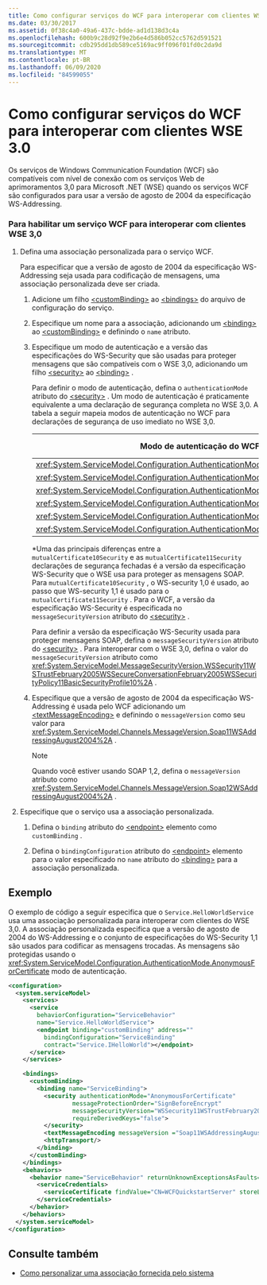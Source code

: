 ```yaml
---
title: Como configurar serviços do WCF para interoperar com clientes WSE 3.0
ms.date: 03/30/2017
ms.assetid: 0f38c4a0-49a6-437c-bdde-ad1d138d3c4a
ms.openlocfilehash: 600b9c28d92f9e2b6e4d586b052cc5762d591521
ms.sourcegitcommit: cdb295dd1db589ce5169ac9ff096f01fd0c2da9d
ms.translationtype: MT
ms.contentlocale: pt-BR
ms.lasthandoff: 06/09/2020
ms.locfileid: "84599055"
---
```

# <a name="how-to-configure-wcf-services-to-interoperate-with-wse-30-clients"></a>Como configurar serviços do WCF para interoperar com clientes WSE 3.0

Os serviços de Windows Communication Foundation (WCF) são compatíveis com nível de conexão com os serviços Web de aprimoramentos 3,0 para Microsoft .NET (WSE) quando os serviços WCF são configurados para usar a versão de agosto de 2004 da especificação WS-Addressing.

### <a name="to-enable-a-wcf-service-to-interoperate-with-wse-30-clients"></a>Para habilitar um serviço WCF para interoperar com clientes WSE 3,0

1. Defina uma associação personalizada para o serviço WCF.

    Para especificar que a versão de agosto de 2004 da especificação WS-Addressing seja usada para codificação de mensagens, uma associação personalizada deve ser criada.

    1. Adicione um filho [\<customBinding>](../../configure-apps/file-schema/wcf/custombinding.md) ao [\<bindings>](../../configure-apps/file-schema/wcf/bindings.md) do arquivo de configuração do serviço.

    2. Especifique um nome para a associação, adicionando um [\<binding>](../../configure-apps/file-schema/wcf/bindings.md) ao [\<customBinding>](../../configure-apps/file-schema/wcf/custombinding.md) e definindo o `name` atributo.

    3. Especifique um modo de autenticação e a versão das especificações do WS-Security que são usadas para proteger mensagens que são compatíveis com o WSE 3,0, adicionando um filho [\<security>](../../configure-apps/file-schema/wcf/security-of-custombinding.md) ao [\<binding>](../../configure-apps/file-schema/wcf/bindings.md) .

        Para definir o modo de autenticação, defina o `authenticationMode` atributo do [\<security>](../../configure-apps/file-schema/wcf/security-of-custombinding.md) . Um modo de autenticação é praticamente equivalente a uma declaração de segurança completa no WSE 3,0. A tabela a seguir mapeia modos de autenticação no WCF para declarações de segurança de uso imediato no WSE 3,0.

        |Modo de autenticação do WCF|Declaração de segurança do WSE 3,0 pronto para uso|
        |-----------------------------|----------------------------------------|
        |<xref:System.ServiceModel.Configuration.AuthenticationMode.AnonymousForCertificate>|`anonymousForCertificateSecurity`|
        |<xref:System.ServiceModel.Configuration.AuthenticationMode.Kerberos>|`kerberosSecurity`|
        |<xref:System.ServiceModel.Configuration.AuthenticationMode.MutualCertificate>|`mutualCertificate10Security`*|
        |<xref:System.ServiceModel.Configuration.AuthenticationMode.MutualCertificate>|`mutualCertificate11Security`*|
        |<xref:System.ServiceModel.Configuration.AuthenticationMode.UserNameOverTransport>|`usernameOverTransportSecurity`|
        |<xref:System.ServiceModel.Configuration.AuthenticationMode.UserNameForCertificate>|`usernameForCertificateSecurity`|

        \*Uma das principais diferenças entre a `mutualCertificate10Security` e as `mutualCertificate11Security` declarações de segurança fechadas é a versão da especificação WS-Security que o WSE usa para proteger as mensagens SOAP. Para `mutualCertificate10Security` , o WS-security 1,0 é usado, ao passo que WS-security 1,1 é usado para o `mutualCertificate11Security` . Para o WCF, a versão da especificação WS-Security é especificada no `messageSecurityVersion` atributo do [\<security>](../../configure-apps/file-schema/wcf/security-of-custombinding.md) .

        Para definir a versão da especificação WS-Security usada para proteger mensagens SOAP, defina o `messageSecurityVersion` atributo do [\<security>](../../configure-apps/file-schema/wcf/security-of-custombinding.md) . Para interoperar com o WSE 3,0, defina o valor do `messageSecurityVersion` atributo como <xref:System.ServiceModel.MessageSecurityVersion.WSSecurity11WSTrustFebruary2005WSSecureConversationFebruary2005WSSecurityPolicy11BasicSecurityProfile10%2A> .

    4. Especifique que a versão de agosto de 2004 da especificação WS-Addressing é usada pelo WCF adicionando um [\<textMessageEncoding>](../../configure-apps/file-schema/wcf/textmessageencoding.md) e definindo o `messageVersion` como seu valor para <xref:System.ServiceModel.Channels.MessageVersion.Soap11WSAddressingAugust2004%2A> .

        > [!NOTE]
        > Quando você estiver usando SOAP 1,2, defina o `messageVersion` atributo como <xref:System.ServiceModel.Channels.MessageVersion.Soap12WSAddressingAugust2004%2A> .

2. Especifique que o serviço usa a associação personalizada.

    1. Defina o `binding` atributo do [\<endpoint>](../../configure-apps/file-schema/wcf/endpoint-element.md) elemento como `customBinding` .

    2. Defina o `bindingConfiguration` atributo do [\<endpoint>](../../configure-apps/file-schema/wcf/endpoint-element.md) elemento para o valor especificado no `name` atributo do [\<binding>](../../configure-apps/file-schema/wcf/bindings.md) para a associação personalizada.

## <a name="example"></a>Exemplo

O exemplo de código a seguir especifica que o `Service.HelloWorldService` usa uma associação personalizada para interoperar com clientes do WSE 3,0. A associação personalizada especifica que a versão de agosto de 2004 do WS-Addressing e o conjunto de especificações do WS-Security 1,1 são usados para codificar as mensagens trocadas. As mensagens são protegidas usando o <xref:System.ServiceModel.Configuration.AuthenticationMode.AnonymousForCertificate> modo de autenticação.

```xml
<configuration>
  <system.serviceModel>
    <services>
      <service
        behaviorConfiguration="ServiceBehavior"
        name="Service.HelloWorldService">
        <endpoint binding="customBinding" address=""
          bindingConfiguration="ServiceBinding"
          contract="Service.IHelloWorld"></endpoint>
      </service>
    </services>

    <bindings>
      <customBinding>
        <binding name="ServiceBinding">
          <security authenticationMode="AnonymousForCertificate"
                  messageProtectionOrder="SignBeforeEncrypt"
                  messageSecurityVersion="WSSecurity11WSTrustFebruary2005WSSecureConversationFebruary2005WSSecurityPolicy11BasicSecurityProfile10"
                  requireDerivedKeys="false">
          </security>
          <textMessageEncoding messageVersion ="Soap11WSAddressingAugust2004"></textMessageEncoding>
          <httpTransport/>
        </binding>
      </customBinding>
    </bindings>
    <behaviors>
      <behavior name="ServiceBehavior" returnUnknownExceptionsAsFaults="true">
        <serviceCredentials>
          <serviceCertificate findValue="CN=WCFQuickstartServer" storeLocation="LocalMachine" storeName="My" x509FindType="FindBySubjectDistinguishedName"/>
        </serviceCredentials>
      </behavior>
    </behaviors>
  </system.serviceModel>
</configuration>
```

## <a name="see-also"></a>Consulte também

- [Como personalizar uma associação fornecida pelo sistema](../extending/how-to-customize-a-system-provided-binding.md)
